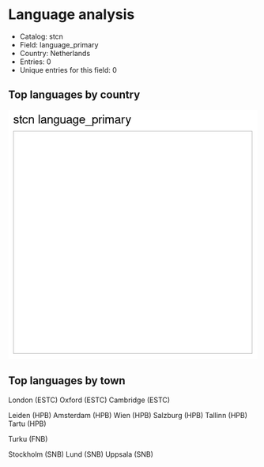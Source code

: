 

# Language analysis

 * Catalog: stcn
 * Field: language_primary 
 * Country: Netherlands  
 * Entries: 0
 * Unique entries for this field: 0  


## Top languages by country

![plot of chunk top_lang](figure/top_lang-1.png)


## Top languages by town

London (ESTC)
Oxford (ESTC)
Cambridge (ESTC)

Leiden (HPB)
Amsterdam (HPB)
Wien (HPB)
Salzburg (HPB)
Tallinn (HPB)
Tartu (HPB)

Turku (FNB)

Stockholm (SNB)
Lund (SNB)
Uppsala (SNB)



